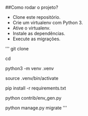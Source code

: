 ##Como rodar o projeto?

* Clone este repositório.
* Crie um virtualenv com Python 3.
* Ative o virtualenv.
* Instale as dependências.
* Execute as migrações.

'''
git clone

cd

python3 -m venv .venv

source .venv/bin/activate

pip install -r requirements.txt

python contrib/env_gen.py

python manage.py migrate
'''
